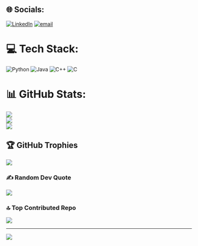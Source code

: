 
## 🌐 Socials:
[![LinkedIn](https://img.shields.io/badge/LinkedIn-%230077B5.svg?logo=linkedin&logoColor=white)](https://linkedin.com/in/abhishek-shah272002) [![email](https://img.shields.io/badge/Email-D14836?logo=gmail&logoColor=white)](mailto:abhishek27shah@gmail.com) 

# 💻 Tech Stack:
![Python](https://img.shields.io/badge/python-3670A0?style=for-the-badge&logo=python&logoColor=ffdd54) ![Java](https://img.shields.io/badge/java-%23ED8B00.svg?style=for-the-badge&logo=openjdk&logoColor=white) ![C++](https://img.shields.io/badge/c++-%2300599C.svg?style=for-the-badge&logo=c%2B%2B&logoColor=white) ![C](https://img.shields.io/badge/c-%2300599C.svg?style=for-the-badge&logo=c&logoColor=white)
# 📊 GitHub Stats:
![](https://github-readme-stats.vercel.app/api?username=AbhishekShah272002&theme=nightowl&hide_border=true&include_all_commits=true&count_private=false)<br/>
![](https://nirzak-streak-stats.vercel.app/?user=AbhishekShah272002&theme=nightowl&hide_border=true)<br/>
![](https://github-readme-stats.vercel.app/api/top-langs/?username=AbhishekShah272002&theme=nightowl&hide_border=true&include_all_commits=true&count_private=false&layout=compact)

## 🏆 GitHub Trophies
![](https://github-profile-trophy.vercel.app/?username=AbhishekShah272002&theme=radical&no-frame=false&no-bg=true&margin-w=4)

### ✍️ Random Dev Quote
![](https://quotes-github-readme.vercel.app/api?type=horizontal&theme=radical)

### 🔝 Top Contributed Repo
![](https://github-contributor-stats.vercel.app/api?username=AbhishekShah272002&limit=5&theme=dark&combine_all_yearly_contributions=true)

---
[![](https://visitcount.itsvg.in/api?id=AbhishekShah272002&icon=0&color=0)](https://visitcount.itsvg.in)

<!-- Proudly created with GPRM ( https://gprm.itsvg.in ) -->
